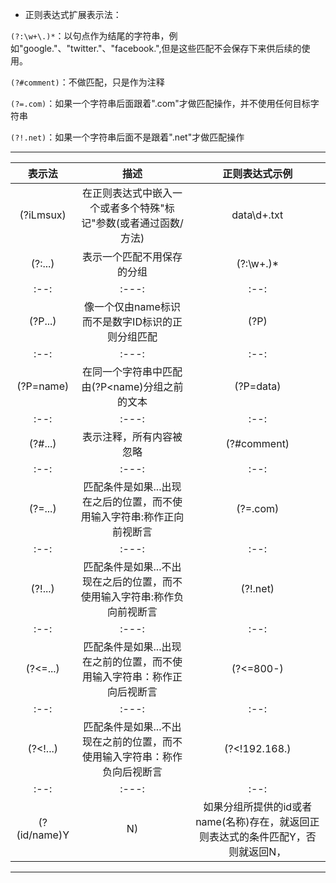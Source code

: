 * 正则表达式扩展表示法：

`(?:\w+\.)*`：以句点作为结尾的字符串，例如"google."、"twitter."、"facebook.",但是这些匹配不会保存下来供后续的使用。

`(?#comment)`：不做匹配，只是作为注释

`(?=.com)`：如果一个字符串后面跟着".com"才做匹配操作，并不使用任何目标字符串

`(?!.net)`：如果一个字符串后面不是跟着".net"才做匹配操作


---------------------------------------------------------------------------------------------------	
|表示法|描述|正则表达式示例|
|:--:|:---:|:--:|
|(?iLmsux)	| 在正则表达式中嵌入一个或者多个特殊"标记"参数(或者通过函数/方法) | data\d+.txt |
|(?:...)| 表示一个匹配不用保存的分组 | (?:\w+\.)* |
|:--:|:---:|:--:|
|(?P<name>...)| 像一个仅由name标识而不是数字ID标识的正则分组匹配 | (?P<data>) |
|:--:|:---:|:--:|
|(?P=name)| 在同一个字符串中匹配由(?P<name)分组之前的文本 | (?P=data) |
|:--:|:---:|:--:|
|(?#...)| 表示注释，所有内容被忽略 | (?#comment) |
|:--:|:---:|:--:|
|(?=...)| 匹配条件是如果...出现在之后的位置，而不使用输入字符串:称作正向前视断言|(?=.com)|
|:--:|:---:|:--:|
|(?!...)| 匹配条件是如果...不出现在之后的位置，而不使用输入字符串:称作负向前视断言|(?!.net)|
|:--:|:---:|:--:|
|(?<=...)|匹配条件是如果...出现在之前的位置，而不使用输入字符串：称作正向后视断言|(?<=800-)|
|:--:|:---:|:--:|
|(?<!...)|匹配条件是如果...不出现在之前的位置，而不使用输入字符串：称作负向后视断言|(?<!192\.168\.)|
|:--:|:---:|:--:|
|(?(id/name)Y|N)|如果分组所提供的id或者name(名称)存在，就返回正则表达式的条件匹配Y，否则就返回N，|N是可选项| (?(1)y|x)|
----------------------------------------------------------------------------------------------------